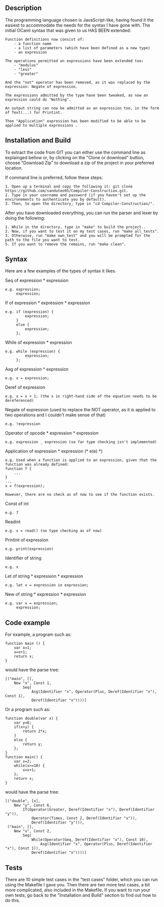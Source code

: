 ## Description
The programming language chosen is JavaScript-like, having found it the easiest to accommodate the needs for the syntax I have gone with. The initial OCaml syntax that was given to us HAS BEEN extended:
	
	Function definitions now consist of:
		- a function name
		- a list of parameters (which have been defined as a new type)
		- an expression

	The operations permitted on expressions have been extended too:
	 	- "modulus"
	 	- "less"
	 	- "greater"

	And the "not" operator has been removed, as it was replaced by the expression: Negate of expression.

	The expressions admitted by the type have been tweaked, as now an expression could do "Nothing".

	An output string can now be admitted as an expression too, in the form of Text(...) for Printint.
	
	Thee "Application" expression has been modified to be able to be applied to multiple expressions .

## Installation and Build
To extract the code from GIT you can either use the command line as explainged bellow or, by clicking on the "Clone or download" button, choose "Download Zip" to download a zip of the project in your preferred location. 

If command line is preferred, follow these steps:

	1. Open up a terminal and copy the following it: git clone https://github.com/sanduteo95/Compiler-Construction.git.
	2. Type in your username and password (if you haven't set up the environements to authenticate you by default).
	3. Then, to open the directory, type in "cd Compiler-Construction/".

After you have downloaded everything, you can run the parser and lexer by doing the following:
	
	1. While in the directory, type in "make" to build the project..
	2. Now, if you want to test it on my test cases, run "make all_tests".
	3. Otherwise, run "make own_test" and you will be prompted for the path to the file you want to test.
	5. If you want to remove the remains, run "make clean".


## Syntax
Here are a few examples of the types of syntax it likes.

Seq of expression * expression
	
	e.g. expression;
		 expression;

If of expression * expression * expression 
	
	e.g. if (expression) {
			 expression;
		 }
		 else {
			 expression;
		 };

While of expression * expression 
	
	e.g. while (expression) {
			 expression;
		 };

Asg of expression * expression
	
	e.g. x = expression;

Deref of expression
	
	e.g. x = x + 1; (the x in right-hand side of the equation needs to be dereferenced)

Negate of expression (used to replace the NOT operator, as it is applied to two operations and I couldn't make sense of that)

	e.g. !expression

Operator of opcode * expression * expression 
	
	e.g. expression _ expression (so far type checking isn't implemented)

Application of expression * expression (* e(e) *)
	
	e.g. Used when a function is applied to an expression, given that the function was already defined:
	function f {
		...
	}
	...
	x = f(expression);

	However, there are no check as of now to see if the function exists.

Const of int 

	e.g. 7

Readint
	
	e.g. x = read() (no type checking as of now)

Printint of expression

	e.g. print(expression)

Identifier of string 
	
	e.g. x

Let of string * expression * expression
	
	e.g. let x = expression in expression;

New of string * expression * expression

	e.g. var x = expression;
		 expression;

## Code example
For example, a program such as: 
	
	function main () {
		var x=1; 
		x=x+1; 
		return x;
	}

would have the parse tree:

	[("main", [], 
		New "x", Const 1,
			Seq(
				Asg(Identifier "x", Operator(Plus, Deref(Identifier "x"), Const 1),
	 			Deref(Identifier "x"))))]

Or a program such as:

	function double(var x) {
		var y=6;
		if(x>y) {
			return 2*x;
		}
		else {
			return y;
		};
	}
	function main() {
		var x=2;
		while(x>=10) {
			x=x+1;
		};
		return x;
	}

would have the parse tree:

	[("double", [x], 
		New "y", Const 6,
			If(Operator(Greater, Deref(Identifier "x"), Deref(Identifier "y")),
				Operator(Times, Const 2, Deref(Identifier "x")),
	 			Deref(Identifier "y"))),
	 ("main", [], 
		New "x", Const 2,
			Seq(
				While(Operator(Geq, Deref(Identifier "x"), Const 10),
	 				Asg(Identifier "x", Operator(Plus, Deref(Identifier "x"), Const 1)),
	 			Deref(Identifier "x"))))]

## Tests
There are 10 simple test cases in the "test cases" folder, which you can run using the Makefile I gave you. Then there are two more test cases, a bit more complicated, also included in the Makefile. If you want to run your own tests, go back to the "Installation and Build" section to find out how to do this.